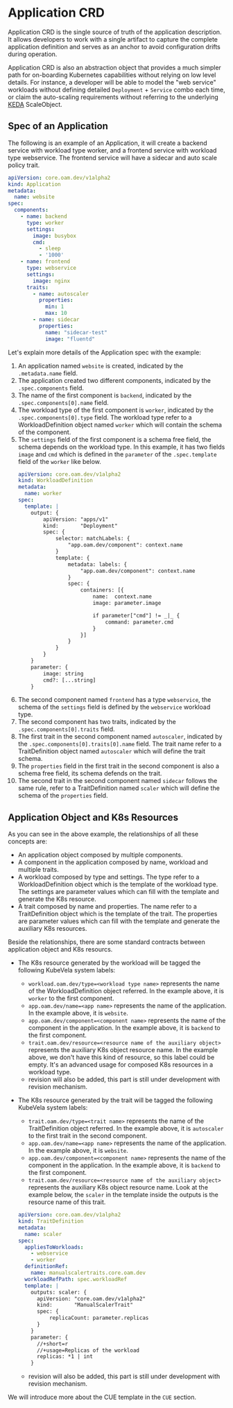 # Application CRD

Application CRD is the single source of truth of the application description.
It allows developers to work with a single artifact to capture the complete application definition and
serves as an anchor to avoid configuration drifts during operation. 

Application CRD is also an abstraction object that provides a much simpler path for on-boarding Kubernetes capabilities
without relying on low level details. For instance, a developer will be able to model the "web service" workloads
without defining detailed `Deployment` + `Service` combo each time, or claim the auto-scaling requirements
without referring to the underlying [KEDA](https://keda.sh/) ScaleObject.

## Spec of an Application

The following is an example of an Application, it will create a backend service with workload type worker,
and a frontend service with workload type webservice.
The frontend service will have a sidecar and auto scale policy trait. 

```yaml
apiVersion: core.oam.dev/v1alpha2
kind: Application
metadata:
  name: website
spec:
  components:
    - name: backend
      type: worker
      settings:
        image: busybox
        cmd:
          - sleep
          - '1000'
    - name: frontend
      type: webservice
      settings:
        image: nginx
      traits:
        - name: autoscaler
          properties:
            min: 1
            max: 10
        - name: sidecar
          properties:
            name: "sidecar-test"
            image: "fluentd"
```

Let's explain more details of the Application spec with the example:

1. An application named `website` is created, indicated by the `.metadata.name` field.
2. The application created two different components, indicated by the `.spec.components` field.
3. The name of the first component is `backend`, indicated by the `.spec.components[0].name` field.
4. The workload type of the first component is `worker`, indicated by the `.spec.components[0].type` field. 
The workload type refer to a WorkloadDefinition object named `worker` which will contain the schema of the component.
5. The `settings` field of the first component is a schema free field, the schema depends on the workload type. In this
example, it has two fields `image` and `cmd` which is defined in the `parameter` of the `.spec.template` field of the `worker` like below.
    ```yaml
    apiVersion: core.oam.dev/v1alpha2
    kind: WorkloadDefinition
    metadata:
      name: worker
    spec:
      template: |
        output: {
            apiVersion: "apps/v1"
            kind:       "Deployment"
            spec: {
                selector: matchLabels: {
                    "app.oam.dev/component": context.name
                }
                template: {
                    metadata: labels: {
                        "app.oam.dev/component": context.name
                    }
                    spec: {
                        containers: [{
                            name:  context.name
                            image: parameter.image
    
                            if parameter["cmd"] != _|_ {
                                command: parameter.cmd
                            }
                        }]
                    }
                }
            }
        }    
        parameter: {
            image: string    
            cmd?: [...string]
        }
    ```
6. The second component named `frontend` has a type `webservice`, the schema of the `settings` field is defined by the `webservice`
workload type.
7. The second component has two traits, indicated by the `.spec.components[0].traits` field.
8. The first trait in the second component named `autoscaler`, indicated by the `.spec.components[0].traits[0].name` field.
The trait name refer to a TraitDefinition object named `autoscaler` which will define the trait schema.
9. The `properties` field in the first trait in the second component is also a schema free field, its schema defends on the trait.
10. The second trait in the second component named `sidecar` follows the same rule, refer to a TraitDefinition named `scaler` which will
define the schema of the `properties` field.


## Application Object and K8s Resources

As you can see in the above example, the relationships of all these concepts are:

* An application object composed by multiple components.
* A component in the application composed by name, workload and multiple traits.
* A workload composed by type and settings. The type refer to a WorkloadDefinition object which is the template of the workload type.
The settings are parameter values which can fill with the template and generate the K8s resource.
* A trait composed by name and properties. The name refer to a TraitDefinition object which is the template of the trait.
The properties are parameter values which can fill with the template and generate the auxiliary K8s resources.

Beside the relationships, there are some standard contracts between application object and K8s resourcs.

* The K8s resource generated by the workload will be tagged the following KubeVela system labels:
  - `workload.oam.dev/type=<workload type name>` represents the name of the WorkloadDefinition object referred. 
  In the example above, it is `worker` to the first component.
  - `app.oam.dev/name=<app name>` represents the name of the application. In the example above, it is `website`.
  - `app.oam.dev/component=<component name>` represents the name of the component in the application. In the example above,
  it is `backend` to the first component.
  - `trait.oam.dev/resource=<resource name of the auxiliary object>` represents the auxiliary K8s object resource name.
  In the example above, we don't have this kind of resource, so this label could be empty.
  It's an advanced usage for composed K8s resources in a workload type.
  - revision will also be added, this part is still under development with revision mechanism.
  
* The K8s resource generated by the trait will be tagged the following KubeVela system labels:
  - `trait.oam.dev/type=<trait name>` represents the name of the TraitDefinition object referred. 
  In the example above, it is `autoscaler` to the first trait in the second component.
  - `app.oam.dev/name=<app name>` represents the name of the application. In the example above, it is `website`.
  - `app.oam.dev/component=<component name>` represents the name of the component in the application. In the example above,
  it is `backend` to the first component.
  - `trait.oam.dev/resource=<resource name of the auxiliary object>` represents the auxiliary K8s object resource name.
  Look at the example below, the `scaler` in the template inside the outputs is the resource name of this trait.
  ```yaml
  apiVersion: core.oam.dev/v1alpha2
  kind: TraitDefinition
  metadata:
    name: scaler
  spec:
    appliesToWorkloads:
      - webservice
      - worker
    definitionRef:
      name: manualscalertraits.core.oam.dev
    workloadRefPath: spec.workloadRef
    template: |
      outputs: scaler: {
      	apiVersion: "core.oam.dev/v1alpha2"
      	kind:       "ManualScalerTrait"
      	spec: {
      		replicaCount: parameter.replicas
      	}
      }
      parameter: {
      	//+short=r
      	//+usage=Replicas of the workload
      	replicas: *1 | int
      }
  ```
  - revision will also be added, this part is still under development with revision mechanism.

We will introduce more about the CUE template in the `CUE` section.
